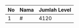 | No | Nama            | Jumlah Level |
|----|-----------------|--------------|
| 1  | #    |    4120        |

